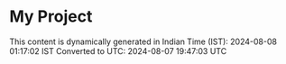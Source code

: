 # My Project

This content is dynamically generated in Indian Time (IST): 2024-08-08 01:17:02 IST
Converted to UTC: 2024-08-07 19:47:03 UTC
